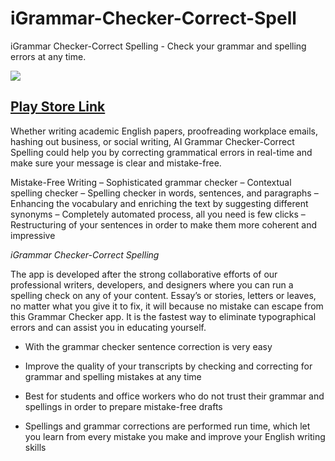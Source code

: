 # iGrammar-Checker-Correct-Spell
iGrammar Checker-Correct Spelling - Check your grammar and spelling errors at any time.

![](https://play-lh.googleusercontent.com/Tiq-mIxNayOlCVgL4ArZuoCLCLoY6RoSZaJeP66ope1E-zgV_LXgykR3eGFQHQq1N3c=w240-h480-rw)

## [Play Store Link](https://play.google.com/store/apps/details?id=com.grammerly.grammerchecker)

Whether writing academic English papers, proofreading workplace emails, hashing out business, or social writing, AI Grammar Checker-Correct Spelling could help you by correcting grammatical errors in real-time and make sure your message is clear and mistake-free.

Mistake-Free Writing
– Sophisticated grammar checker
– Contextual spelling checker
– Spelling checker in words, sentences, and paragraphs
– Enhancing the vocabulary and enriching the text by suggesting different synonyms
– Completely automated process, all you need is few clicks
– Restructuring of your sentences in order to make them more coherent and impressive

*iGrammar Checker-Correct Spelling*

The app is developed after the strong collaborative efforts of our professional writers, developers, and designers where you can run a spelling check on any of your content. Essay’s or stories, letters or leaves, no matter what you give it to fix, it will because no mistake can escape from this Grammar Checker app. It is the fastest way to eliminate typographical errors and can assist you in educating yourself.

- With the grammar checker sentence correction is very easy

- Improve the quality of your transcripts by checking and correcting for grammar and spelling mistakes at any time

- Best for students and office workers who do not trust their grammar and spellings in order to prepare mistake-free drafts

- Spellings and grammar corrections are performed run time, which let you learn from every mistake you make and improve your English writing skills
